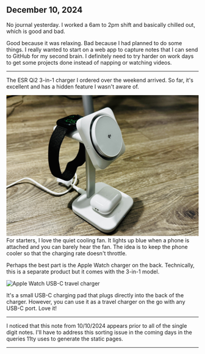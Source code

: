 ## December 10, 2024

No journal yesterday. I worked a 6am to 2pm shift and basically chilled out, which is good and bad.

Good because it was relaxing. Bad because I had planned to do some things. I really wanted to start on a web app to capture notes that I can send to GitHub for my second brain. I definitely need to try harder on work days to get some projects done instead of napping or watching videos.

---

The ESR Qi2 3-in-1 charger I ordered over the weekend arrived. So far, it's excellent and has a hidden feature I wasn't aware of. 

![ESR charger](../../../Images/ESR_wireless_charger.jpg)
For starters, I love the quiet cooling fan. It lights up blue when a phone is attached and you can barely hear the fan. The idea is to keep the phone cooler so that the charging rate doesn't throttle. 

Perhaps the best part is the Apple Watch charger on the back. Technically, this is a separate product but it comes with the 3-in-1 model. 

![Apple Watch USB-C travel charger](../../../Images/Apple_Watch_Charger.jpg)

It's a small USB-C charging pad that plugs directly into the back of the charger. However, you can use it as a travel charger on the go with any USB-C port. Love it! 

---

I noticed that this note from 10/10/2024 appears prior to all of the single digit notes. I'll have to address this sorting issue in the coming days in the queries 11ty uses to generate the static pages.

___



